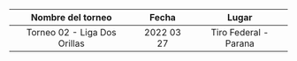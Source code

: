 |      Nombre del torneo       |   Fecha    |         Lugar         |
|:----------------------------:|:----------:|:---------------------:|
| Torneo 02 - Liga Dos Orillas | 2022 03 27 | Tiro Federal - Parana |
